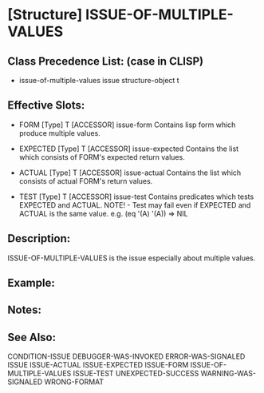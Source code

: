 # [Structure] ISSUE-OF-MULTIPLE-VALUES

## Class Precedence List: (case in CLISP)

* issue-of-multiple-values issue structure-object t

## Effective Slots:

* FORM [Type] T
[ACCESSOR] issue-form
Contains lisp form which produce multiple values.

* EXPECTED [Type] T
[ACCESSOR] issue-expected
Contains the list which consists of FORM's expected return values.

* ACTUAL [Type] T
[ACCESSOR] issue-actual
Contains the list which consists of actual FORM's return values.

* TEST [Type] T
[ACCESSOR] issue-test
Contains predicates which tests EXPECTED and ACTUAL.
NOTE! - Test may fail even if EXPECTED and ACTUAL is the same value.
e.g. (eq '(A) '(A)) => NIL

## Description:
ISSUE-OF-MULTIPLE-VALUES is the issue especially about multiple values.

## Example:

## Notes:

## See Also:

CONDITION-ISSUE
DEBUGGER-WAS-INVOKED
ERROR-WAS-SIGNALED
ISSUE
ISSUE-ACTUAL
ISSUE-EXPECTED
ISSUE-FORM
ISSUE-OF-MULTIPLE-VALUES
ISSUE-TEST
UNEXPECTED-SUCCESS
WARNING-WAS-SIGNALED
WRONG-FORMAT


